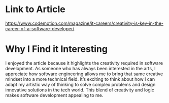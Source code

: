 # Link to Article 
https://www.codemotion.com/magazine/it-careers/creativity-is-key-in-the-career-of-a-software-developer/

# Why I Find it Interesting
I enjoyed the article because it highlights the creativity required in software development. As someone who has always been interested in the arts, I appreciate how software engineering allows me to bring that same creative mindset into a more technical field. It’s exciting to think about how I can adapt my artistic way of thinking to solve complex problems and design innovative solutions in the tech world. This blend of creativity and logic makes software development appealing to me.
